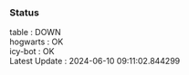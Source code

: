 ### Status


table : DOWN  
hogwarts : OK  
icy-bot : OK  
Latest Update : 2024-06-10 09:11:02.844299
